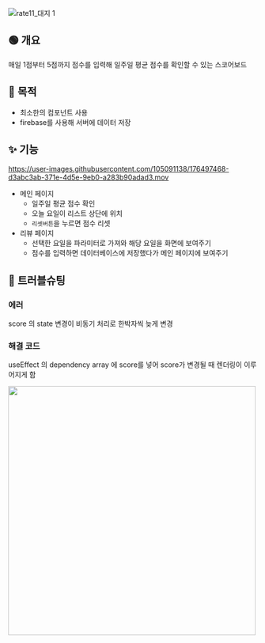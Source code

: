 ![rate11_대지 1](https://user-images.githubusercontent.com/105091138/176481752-6c544082-9cdb-4aa1-8c67-cd083baf69d9.png)
## 🟢 개요

매일 1점부터 5점까지 점수를 입력해 일주일 평균 점수를 확인할 수 있는 스코어보드

## 💪 목적

- 최소한의 컴포넌트 사용
- firebase를 사용해 서버에 데이터 저장

## ✨ 기능

https://user-images.githubusercontent.com/105091138/176497468-d3abc3ab-371e-4d5e-9eb0-a283b90adad3.mov
- 메인 페이지
    - 일주일 평균 점수 확인
    - 오늘 요일이 리스트 상단에 위치
    - `리셋버튼`을 누르면 점수 리셋
- 리뷰 페이지
    - 선택한 요일을 파라미터로 가져와 해당 요일을 화면에 보여주기
    - 점수를 입력하면 데이터베이스에 저장했다가 메인 페이지에 보여주기
    
## 🚀 트러블슈팅

### **에러**

score 의 state 변경이 비동기 처리로 한박자씩 늦게 변경

### 해결 코드

useEffect 의 dependency array 에 score를 넣어 score가 변경될 때 렌더링이 이루어지게 함

<img src="https://user-images.githubusercontent.com/105091138/176482009-d28aec2c-321e-4eae-b1e2-0faf608c71b2.png" width="500" height="504">

